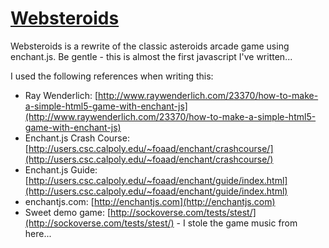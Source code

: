 # [Websteroids](http://api.twistdroach.com/websteroids/)

Websteroids is a rewrite of the classic asteroids arcade game using enchant.js.  Be gentle - this is almost the first javascript I've written...

I used the following references when writing this:
* Ray Wenderlich: [http://www.raywenderlich.com/23370/how-to-make-a-simple-html5-game-with-enchant-js](http://www.raywenderlich.com/23370/how-to-make-a-simple-html5-game-with-enchant-js)
* Enchant.js Crash Course: [http://users.csc.calpoly.edu/~foaad/enchant/crashcourse/](http://users.csc.calpoly.edu/~foaad/enchant/crashcourse/)
* Enchant.js Guide: [http://users.csc.calpoly.edu/~foaad/enchant/guide/index.html](http://users.csc.calpoly.edu/~foaad/enchant/guide/index.html)
* enchantjs.com: [http://enchantjs.com](http://enchantjs.com)
* Sweet demo game: [http://sockoverse.com/tests/stest/](http://sockoverse.com/tests/stest/) - I stole the game music from here...

